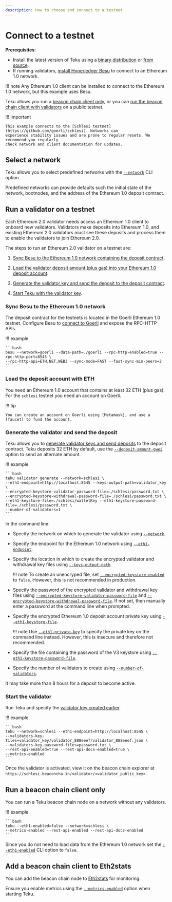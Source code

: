 ```yaml
---
description: How to choose and connect to a testnet
---
```


# Connect to a testnet

**Prerequisites**:

* Install the latest version of Teku using a [binary distribution](Install-Binaries.md)
    or [from source](Build-From-Source.md).
* If running validators, [install Hyperledger Besu] to connect to an Ethereum 1.0 network.

!!! note
    Any Ethereum 1.0 client can be installed to connect to the Ethereum 1.0 network, but this
    example uses Besu.

Teku allows you run a [beacon chain client only], or you can [run the beacon chain client
with validators] on a public testnet.

!!! important

    This example connects to the [Schlesi testnet](https://github.com/goerli/schlesi). Networks can
    experience stability issues and are prone to regular resets. We recommend you regularly
    check network and client documentation for updates.


## Select a network

Teku allows you to select predefined networks with the
[`--network`](../../Reference/CLI/CLI-Syntax.md#network) CLI option.

Predefined networks can provide defaults such the initial state of the network,
bootnodes, and the address of the Ethereum 1.0 deposit contract.

## Run a validator on a testnet

Each Ethereum 2.0 validator needs access an Ethereum 1.0 client to onboard new validators.
Validators make deposits into Ethereum 1.0, and existing Ethereum 2.0 validators must see these
deposits and process them to enable the validators to join Ethereum 2.0.

The steps to run an Ethereum 2.0 validator on a testnet are:

1. [Sync Besu to the Ethereum 1.0 network containing
    the deposit contract](#sync-besu-to-the-ethereum-10-network).

1. [Load the validator deposit amount (plus gas) into
    your Ethereum 1.0  deposit account](#load-the-deposit-account-with-eth).

1. [Generate the validator key and send the deposit to the deposit
    contract](#send-the-validator-deposit).

1. [Start Teku with the validator key](#start-the-validator).

### Sync Besu to the Ethereum 1.0 network

The deposit contract for the testnets is located in the Goerli Ethereum 1.0 testnet.
Configure Besu to [connect to Goerli] and expose the RPC-HTTP APIs.

!!! example

    ```bash
    besu --network=goerli --data-path=./goerli --rpc-http-enabled=true --rpc-http-port=8545 \
    --rpc-http-api=ETH,NET,WEB3 --sync-mode=FAST --fast-sync-min-peers=2
    ```
    
### Load the deposit account with ETH

You need an Ethereum 1.0 account that contains at least 32 ETH (plus gas). For the
`schlesi` testnet you need an account on Goerli.

!!! tip
    
    You can create an account on Goerli using [Metamask], and use a [faucet] to fund the account.


### Generate the validator and send the deposit

Teku allows you to [generate validator keys and send deposits] to the deposit contract. 
Teku deposits 32 ETH by default, use the
[`--deposit-amount-gwei`](../../Reference/CLI/CLI-Subcommands.md#deposit-amount-gwei) option
to send an alternate amount.

!!! example

    ```bash
    teku validator generate --network=schlesi \
    --eth1-endpoint=http://localhost:8545 --keys-output-path=validator_key \
    --encrypted-keystore-validator-password-file=./schlesi/password.txt \
    --encrypted-keystore-withdrawal-password-file=./schlesi/password.txt \
    --eth1-keystore-file=./schlesi/walletKey --eth1-keystore-password-file=./schlesi/password.txt \
    --number-of-validators=1
    ```

In the command line:

* Specify the network on which to generate the validator using 
    [`--network`](../../Reference/CLI/CLI-Subcommands.md#network).
    
* Specify the endpoint for the Ethereum 1.0 network using
    [`--eth1-endpoint`](../../Reference/CLI/CLI-Subcommands.md#eth1-endpoint).
    
* Specify the location in which to create the encrypted validator and withdrawal key files using
    [`--keys-output-path`](../../Reference/CLI/CLI-Subcommands.md#keys-output-path). 

    !!! note
        To create an unencryped file, set
        [`--encrypted-keystore-enabled`](../../Reference/CLI/CLI-Subcommands.md#encrypted-keystore-enabled)
        to `false`. However, this is not recommended in production.

* Specify the password of the encrypted validator and withdrawal key files using 
    [`--encrypted-keystore-validator-password-file`](../../Reference/CLI/CLI-Subcommands.md#encrypted-keystore-validator-password-file)
    and [`--encrypted-keystore-withdrawal-password-file`](../../Reference/CLI/CLI-Subcommands.md#encrypted-keystore-withdrawal-password-file).
    If not set, then manually enter a password at the command line when prompted.
    
* Specify the encrypted Ethereum 1.0 deposit account private key
    using [`--eth1-keystore-file`](../../Reference/CLI/CLI-Subcommands.md#eth1-keystore-file).
    
    !!! note
        Use [`--eth1-private-key`](../../Reference/CLI/CLI-Subcommands.md#eth1-private-key) to specify
        the private key on the command line instead. However, this is insecure and therefore not
        recommended.
    
* Specify the file containing the password of the V3 keystore using
    [`--eth1-keystore-password-file`](../../Reference/CLI/CLI-Subcommands.md#eth1-keystore-password-file).
    
* Specify the number of validators to create using
    [`--number-of-validators`](../../Reference/CLI/CLI-Subcommands.md#number-of-validators).

It may take more than 8 hours for a deposit to become active.

### Start the validator 

Run Teku and specify the [validator key created earlier](#generate-the-validator-and-send-the-deposit).

!!! example

    ```bash
    teku --network=schlesi --eth1-endpoint=http://localhost:8545 \
    --validators-key-files=validator_key/validator_888eeef/validator_888eeef.json \
    --validators-key-password-files=password.txt \
    --rest-api-enabled=true --rest-api-docs-enabled=true \
    --metrics-enabled
    ```

Once the validator is activated, view it on the beacon chain explorer at
`https://schlesi.beaconcha.in/validator/<validator_public_key>`.

## Run a beacon chain client only

You can run a Teku beacon chain node on a network without any validators.

!!! example

    ```bash
    teku --eth1-enabled=false --network=schlesi \
    --metrics-enabled --rest-api-enabled --rest-api-docs-enabled
    ```

Since you do not need to load data from the Ethereum 1.0 network set the
[`--eth1-enabled`](../../Reference/CLI/CLI-Syntax.md#eth1-enabled) CLI option to
`false`.

## Add a beacon chain client to Eth2stats

You can add the beacon chain node to [Eth2stats](https://eth2stats.io/add-node) for monitoring.

Ensure you enable metrics using the
[`--metrics-enabled`](../../Reference/CLI/CLI-Syntax.md#metrics-enabled) option when
starting Teku.

<!-- links -->
[install Hyperledger Besu]: https://besu.hyperledger.org/en/stable/HowTo/Get-Started/Install-Binaries/
[beacon chain client only]: #connect-a-beacon-chain-client-only
[run the beacon chain client with validators]: #connect-and-run-validators
[Metamask]: https://metamask.io/
[faucet]: https://faucet.goerli.mudit.blog/
[generate validator keys and send deposits]: https://docs.teku.pegasys.tech/en/latest/HowTo/Get-Started/Register-Validators/#submit-deposits
[connect to Goerli]: https://besu.hyperledger.org/en/stable/HowTo/Get-Started/Starting-node/#run-a-node-on-goerli-testnet